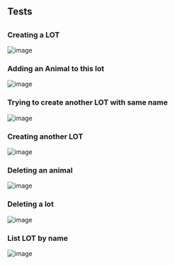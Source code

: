 
<h2> Tests <h2>

<h3>Creating a LOT</h3>

![image](https://github.com/k-santos/farm-nest-js/assets/143345722/32fa0b95-d5bb-46fc-b141-e56baefb463a)

<h3>Adding an Animal to this lot</h3>

![image](https://github.com/k-santos/farm-nest-js/assets/143345722/6b353a2c-0bae-4075-9ef4-9aed7d0d2030)

<h3> Trying to create another LOT with same name</h3>

![image](https://github.com/k-santos/farm-nest-js/assets/143345722/9b355317-53d4-4584-b8ca-8c300024c6a1)

<h3>Creating another LOT</h3>

![image](https://github.com/k-santos/farm-nest-js/assets/143345722/fdee3042-1a42-42e9-bda4-a3f1fc943b6e)

<h3>Deleting an animal</h3>

![image](https://github.com/k-santos/farm-nest-js/assets/143345722/5b81f5e7-0caf-463d-892f-55d39d48c3c4)

<h3>Deleting a lot </h3>

![image](https://github.com/k-santos/farm-nest-js/assets/143345722/c647e1ab-762c-40cb-b9a7-10cf7e015d64)

<h3>List LOT by name </h3>

![image](https://github.com/k-santos/farm-nest-js/assets/143345722/5bcb1bd4-9f7e-4e38-bdb3-b778c1883da0)
